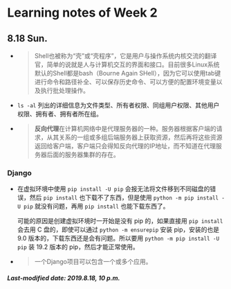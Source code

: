 # Learning notes of Week 2

## 8.18 Sun.

+ >Shell也被称为“壳”或“壳程序”，它是用户与操作系统内核交流的翻译官，简单的说就是人与计算机交互的界面和接口。目前很多Linux系统默认的Shell都是bash（Bourne Again SHell），因为它可以使用tab键进行命令和路径补全、可以保存历史命令、可以方便的配置环境变量以及执行批处理操作。

+ `ls -al` 列出的详细信息为文件类型、所有者权限、同组用户权限、其他用户权限、拥有者、拥有者所在组。

+ > **反向代理**在计算机网络中是代理服务器的一种。服务器根据客户端的请求，从其关系的一组或多组后端服务器上获取资源，然后再将这些资源返回给客户端，客户端只会得知反向代理的IP地址，而不知道在代理服务器后面的服务器集群的存在。


### Django

+ 在虚拟环境中使用 `pip install -U pip` 会报无法将文件移到不同磁盘的错误，然后 `pip install` 也下载不了东西，但是使用 `python -m pip install -U pip` 就没有问题，再用 `pip install` 也能下载东西了。

  可能的原因是创建虚拟环境时一开始是没有 pip 的，如果直接用 `pip install` 会去用 C 盘的，即使可以通过 `python -m ensurepip` 安装 pip，安装的也是 9.0 版本的，下载东西还是会有问题。所以要用 `python -m pip install -U pip` 装 19.2 版本的 pip，然后才能正常使用。

+ > 一个Django项目可以包含一个或多个应用。

##### Last-modified date: 2019.8.18, 10 p.m.

